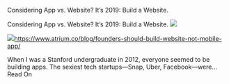 Considering App vs. Website? It’s 2019: Build a Website.

Considering App vs. Website? It’s 2019: Build a Website.
![](../_resources/de1418f120a7b72470bf131f038bfeee.png)

![](../_resources/e197dae38b15d9327a11f50ea713cbbf.jpg)https://www.atrium.co/blog/founders-should-build-website-not-mobile-app/

When I was a Stanford undergraduate in 2012, everyone seemed to be building apps. The sexiest tech startups—Snap, Uber, Facebook—were… Read On